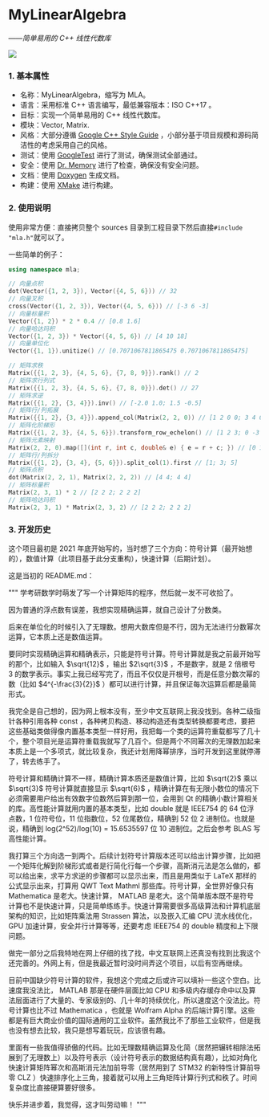 # MyLinearAlgebra

_——简单易用的 C++ 线性代数库_

![](https://img.shields.io/badge/version-1.0-blue.svg)

### 1. 基本属性

- 名称：MyLinearAlgebra，缩写为 MLA。
- 语言：采用标准 C++ 语言编写，最低兼容版本：ISO C++17 。
- 目标：实现一个简单易用的 C++ 线性代数库。
- 模块：Vector, Matrix.
- 风格：大部分遵循 [Google C++ Style Guide](https://google.github.io/styleguide/cppguide.html) ，小部分基于项目规模和源码简洁性的考虑采用自己的风格。
- 测试：使用 [GoogleTest](https://github.com/google/googletest) 进行了测试，确保测试全部通过。
- 安全：使用 [Dr. Memory](https://drmemory.org/) 进行了检查，确保没有安全问题。
- 文档：使用 [Doxygen](https://www.doxygen.nl/) 生成文档。
- 构建：使用 [XMake](https://xmake.io/) 进行构建。

### 2. 使用说明

使用非常方便：直接拷贝整个 sources 目录到工程目录下然后直接`#include "mla.h"`就可以了。

一些简单的例子：

```cpp
using namespace mla;

// 向量点积
dot(Vector({1, 2, 3}), Vector({4, 5, 6})) // 32
// 向量叉积
cross(Vector({1, 2, 3}), Vector({4, 5, 6})) // [-3 6 -3]
// 向量标量积
Vector({1, 2}) * 2 * 0.4 // [0.8 1.6]
// 向量哈达玛积
Vector({1, 2, 3}) * Vector({4, 5, 6}) // [4 10 18]
// 向量单位化
Vector({1, 1}).unitize() // [0.7071067811865475 0.7071067811865475]

// 矩阵求秩
Matrix({{1, 2, 3}, {4, 5, 6}, {7, 8, 9}}).rank() // 2
// 矩阵求行列式
Matrix({{1, 2, 3}, {4, 5, 6}, {7, 8, 0}}).det() // 27
// 矩阵求逆
Matrix({{1, 2}, {3, 4}}).inv() // [-2.0 1.0; 1.5 -0.5]
// 矩阵行/列拓展
Matrix({{1, 2}, {3, 4}}).append_col(Matrix(2, 2, 0)) // [1 2 0 0; 3 4 0 0]
// 矩阵化阶梯形
Matrix({{1, 2, 3}, {4, 5, 6}}).transform_row_echelon() // [1 2 3; 0 -3 -6]
// 矩阵元素映射
Matrix(2, 2, 0).map([](int r, int c, double& e) { e = r + c; }) // [0 1; 1 2]
// 矩阵行/列拆分
Matrix({{1, 2}, {3, 4}, {5, 6}}).split_col(1).first // [1; 3; 5]
// 矩阵点积
dot(Matrix(2, 2, 1), Matrix(2, 2, 2)) // [4 4; 4 4]
// 矩阵标量积
Matrix(2, 3, 1) * 2 // [2 2 2; 2 2 2]
// 矩阵哈达玛积
Matrix(2, 3, 1) * Matrix(2, 3, 2) // [2 2 2; 2 2 2]
```

### 3. 开发历史

这个项目最初是 2021 年底开始写的，当时想了三个方向：符号计算（最开始想的），数值计算（此项目基于此分支重构），快速计算（后期计划）。

这是当初的 README.md：

"""
学考研数学时萌发了写一个计算矩阵的程序，然后就一发不可收拾了。

因为普通的浮点数有误差，我想实现精确运算，就自己设计了分数类。

后来在单位化的时候引入了无理数。想用大数库但是不行，因为无法进行分数幂次运算，它本质上还是数值运算。

要同时实现精确运算和精确表示，只能是符号计算。符号计算就是我之前最开始写的那个，比如输入 $\sqrt{12}$ ，输出 $2\sqrt{3}$ ，不是数字，就是 2 倍根号 3 的数学表示。事实上我已经写完了，而且不仅仅是开根号，而是任意分数次幂的数（比如 $4^{-\frac{3}{2}}$ ）都可以进行计算，并且保证每次运算后都是最简形式。

我完全是自己想的，因为网上根本没有，至少中文互联网上我没找到。各种二级指针各种引用各种 const ，各种拷贝构造、移动构造还有类型转换都要考虑，要把这些基础类做得像内置基本类型一样好用，我把每一个类的运算符重载都写了几十个，整个项目光是运算符重载我就写了几百个。但是两个不同幂次的无理数加起来本质上是一个多项式，就比较复杂，我还计划用降幂排序，当时开发到这里就停滞了，转去练手了。

符号计算和精确计算不一样，精确计算本质还是数值计算，比如 $\sqrt{2}$ 乘以 $\sqrt{3}$ 符号计算就直接显示 $\sqrt{6}$ ，精确计算在有无限小数位的情况下必须需要用户给出有效数字位数然后算到那一位，会用到 Qt 的精确小数计算相关的库。高性能计算就用内置的基本类型，比如 double 就是 IEEE754 的 64 位浮点数，1 位符号位，11 位指数位，52 位尾数位，精确到 52 位 2 进制位。也就是说，精确到 log(2^52)/log(10) = 15.6535597 位 10 进制位。之后会参考 BLAS 写高性能计算。

我打算三个方向选一到两个。后续计划符号计算版本还可以给出计算步骤，比如把一个矩阵化解到阶梯形式或者是行简化行每一个步骤，高斯消元法是怎么做的，都可以给出来，求平方求逆的步骤都可以显示出来，而且是用类似于 LaTeX 那样的公式显示出来，打算用 QWT Text Mathml 那些库。符号计算，全世界好像只有 Mathematica 是老大。快速计算， MATLAB 是老大。这个简单版本既不是符号计算也不是快速计算，只是简单练练手。快速计算需要很多高级算法和计算机底层架构的知识，比如矩阵乘法用 Strassen 算法，以及嵌入汇编 CPU 流水线优化， GPU 加速计算，安全并行计算等等，还要考虑 IEEE754 的 double 精度和上下限问题。

做完一部分之后我特地在网上仔细的找了找，中文互联网上还真没有找到比我这个还完善的。外网上有，但是我最近暂时没时间弄这个项目，以后有空再继续。

目前中国缺少符号计算的软件，我想这个完成之后或许可以填补一些这个空白。比速度我没法比， MATLAB 那是在硬件层面比如 CPU 和多级内存缓存命中以及算法层面进行了大量的、专家级别的、几十年的持续优化，所以速度这个没法比。符号计算也比不过 Mathematica ，也就是 Wolfram Alpha 的后端计算引擎。这些都是有巨大商业价值的国际通用的工业软件。虽然我比不了那些工业软件，但是我也没有想去比较，我只是想写着玩玩，应该很有趣。

里面有一些我值得骄傲的代码。比如无理数精确运算及化简（居然把辗转相除法拓展到了无理数上）以及符号表示（设计符号表示的数据结构真有趣），比如对角化快速计算矩阵幂次和高斯消元法加前导零（居然用到了 STM32 的新特性计算前导零 CLZ ）快速排序化上三角，接着就可以用上三角矩阵计算行列式和秩了。时间复杂度比直接硬算要好很多。

快乐并进步着，我觉得，这才叫劳动嘛！
"""
